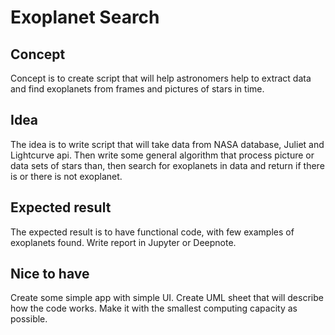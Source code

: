 # Exoplanet Search
## Concept
Concept is to create script that will help astronomers help to 
extract data and find exoplanets from frames and pictures
of stars in time.

## Idea
The idea is to write script that will take data from NASA 
database, Juliet and Lightcurve api. Then write some general
algorithm that process picture or data sets of stars than,
then search for exoplanets in data and return if there is
or there is not exoplanet.  

## Expected result
The expected result is to have functional code, with few 
examples of exoplanets found. Write report in Jupyter
or Deepnote.

## Nice to have
Create some simple app with simple UI. Create UML sheet
that will describe how the code works. Make it with 
the smallest computing capacity as possible.